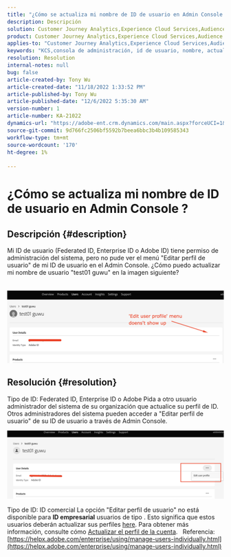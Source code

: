 ```yaml
---
title: "¿Cómo se actualiza mi nombre de ID de usuario en Admin Console ?"
description: Descripción
solution: Customer Journey Analytics,Experience Cloud Services,Audience Manager,Experience Cloud,Analytics,Target,Admin
product: Customer Journey Analytics,Experience Cloud Services,Audience Manager,Experience Cloud,Analytics,Target,Admin
applies-to: "Customer Journey Analytics,Experience Cloud Services,Audience Manager,Experience Cloud,Analytics,Target,Admin"
keywords: "KCS,consola de administración, id de usuario, nombre, actualizar, cambiar,"
resolution: Resolution
internal-notes: null
bug: false
article-created-by: Tony Wu
article-created-date: "11/18/2022 1:33:52 PM"
article-published-by: Tony Wu
article-published-date: "12/6/2022 5:35:30 AM"
version-number: 1
article-number: KA-21022
dynamics-url: "https://adobe-ent.crm.dynamics.com/main.aspx?forceUCI=1&pagetype=entityrecord&etn=knowledgearticle&id=287e17a0-4567-ed11-9561-6045bd006e5a"
source-git-commit: 9d766fc2506bf5592b7beea6bbc3b4b109585343
workflow-type: tm+mt
source-wordcount: '170'
ht-degree: 1%

---
```


# ¿Cómo se actualiza mi nombre de ID de usuario en Admin Console ?

## Descripción {#description}

Mi ID de usuario (Federated ID, Enterprise ID o Adobe ID) tiene permiso de administración del sistema, pero no pude ver el menú &quot;Editar perfil de usuario&quot; de mi ID de usuario en el Admin Console. ¿Cómo puedo actualizar mi nombre de usuario &quot;test01 guwu&quot; en la imagen siguiente?<br><br>
<br>![](assets/___1e4dbfc1-4667-ed11-9561-6045bd006e5a___.png)

## Resolución {#resolution}


Tipo de ID: Federated ID, Enterprise ID o Adobe Pida a otro usuario administrador del sistema de su organización que actualice su perfil de ID. Otros administradores del sistema pueden acceder a &quot;Editar perfil de usuario&quot; de su ID de usuario a través de Admin Console.

![](assets/5d528b6b-4667-ed11-9561-6045bd006e5a.png)



Tipo de ID: ID comercial La opción &quot;Editar perfil de usuario&quot; no está disponible para <b>ID empresarial</b> usuarios de tipo . Esto significa que estos usuarios deberán actualizar sus perfiles [here](https://account.adobe.com/profile). Para obtener más información, consulte cómo [Actualizar el perfil de la cuenta](https://helpx.adobe.com/manage-account/using/edit-adobe-account-personal-profile.html).
 
Referencia:
[https://helpx.adobe.com/enterprise/using/manage-users-individually.html](https://helpx.adobe.com/enterprise/using/manage-users-individually.html)
